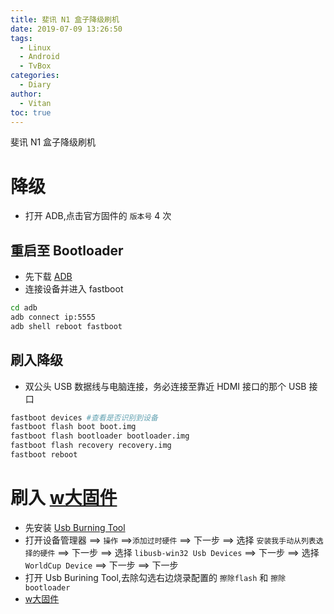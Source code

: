 ```yaml
---
title: 斐讯 N1 盒子降级刷机
date: 2019-07-09 13:26:50
tags:
  - Linux
  - Android
  - TvBox
categories:
  - Diary
author:
  - Vitan
toc: true
---
```

斐讯 N1 盒子降级刷机
<!--more-->
# 降级
- 打开 ADB,点击官方固件的 `版本号` 4 次

## 重启至 Bootloader
- 先下载 [ADB](https://dl.google.com/android/repository/platform-tools-latest-windows.zip)
- 连接设备并进入 fastboot
```bash
cd adb
adb connect ip:5555
adb shell reboot fastboot
```

## 刷入降级
- 双公头 USB 数据线与电脑连接，务必连接至靠近 HDMI 接口的那个 USB 接口
```bash
fastboot devices #查看是否识别到设备
fastboot flash boot boot.img
fastboot flash bootloader bootloader.img
fastboot flash recovery recovery.img
fastboot reboot
```

# 刷入 [w大固件](https://www.right.com.cn/forum/thread-338759-1-1.html)

- 先安装 [Usb Burning Tool](https://androidmtk.com/download-amlogic-usb-burning-tool)
- 打开设备管理器 ==> `操作` ==>`添加过时硬件` ==> 下一步 ==> 选择 `安装我手动从列表选择的硬件` ==> 下一步 ==> 选择 `libusb-win32 Usb Devices` ==> 下一步 ==> 选择 `WorldCup Device` ==> 下一步 ==> 下一步 
- 打开 Usb Burining Tool,去除勾选右边烧录配置的 `擦除flash` 和 `擦除bootloader`
- [w大固件](https://www.right.com.cn/forum/thread-338759-1-1.html)
